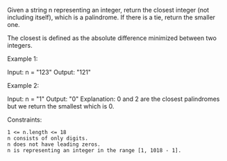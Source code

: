 Given a string n representing an integer, return the closest integer (not including itself), which is a palindrome. If there is a tie, return the smaller one.

The closest is defined as the absolute difference minimized between two integers.

Example 1:

Input: n = "123"
Output: "121"

Example 2:

Input: n = "1"
Output: "0"
Explanation: 0 and 2 are the closest palindromes but we return the smallest which is 0.

Constraints:

    1 <= n.length <= 18
    n consists of only digits.
    n does not have leading zeros.
    n is representing an integer in the range [1, 1018 - 1].
